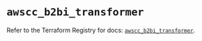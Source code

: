 # `awscc_b2bi_transformer`

Refer to the Terraform Registry for docs: [`awscc_b2bi_transformer`](https://registry.terraform.io/providers/hashicorp/awscc/0.70.0/docs/resources/b2bi_transformer).

